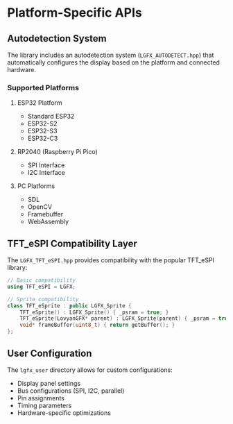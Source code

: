 # Platform-Specific APIs

## Autodetection System

The library includes an autodetection system (`LGFX_AUTODETECT.hpp`) that automatically configures the display based on the platform and connected hardware.

### Supported Platforms

1. ESP32 Platform
   - Standard ESP32
   - ESP32-S2
   - ESP32-S3
   - ESP32-C3

2. RP2040 (Raspberry Pi Pico)
   - SPI Interface
   - I2C Interface

3. PC Platforms
   - SDL
   - OpenCV
   - Framebuffer
   - WebAssembly

## TFT_eSPI Compatibility Layer

The `LGFX_TFT_eSPI.hpp` provides compatibility with the popular TFT_eSPI library:

```cpp
// Basic compatibility
using TFT_eSPI = LGFX;

// Sprite compatibility
class TFT_eSprite : public LGFX_Sprite {
    TFT_eSprite() : LGFX_Sprite() { _psram = true; }
    TFT_eSprite(LovyanGFX* parent) : LGFX_Sprite(parent) { _psram = true; }
    void* frameBuffer(uint8_t) { return getBuffer(); }
};
```

## User Configuration

The `lgfx_user` directory allows for custom configurations:

- Display panel settings
- Bus configurations (SPI, I2C, parallel)
- Pin assignments
- Timing parameters
- Hardware-specific optimizations 